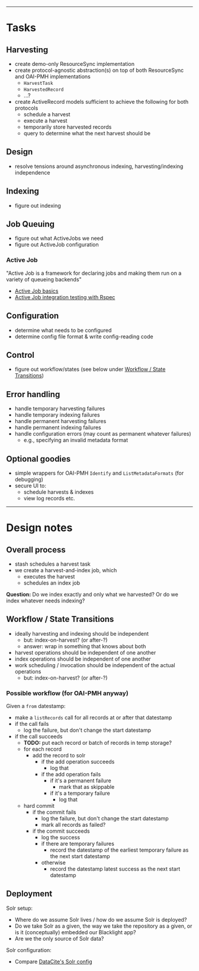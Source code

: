 ------------------------------------------------------------
# Tasks

## Harvesting

- create demo-only ResourceSync implementation
- create protocol-agnostic abstraction(s) on top of both ResourceSync and OAI-PMH implementations
    - `HarvestTask`
    - `HarvestedRecord`
    - ...?
- create ActiveRecord models sufficient to achieve the following for both protocols
    - schedule a harvest
    - execute a harvest
    - temporarily store harvested records
    - query to determine what the next harvest should be

## Design

- resolve tensions around asynchronous indexing, harvesting/indexing independence

## Indexing

- figure out indexing

## Job Queuing

- figure out what ActiveJobs we need
- figure out ActiveJob configuration

### Active Job

"Active Job is a framework for declaring jobs and making them run on a variety of queueing backends"

- [Active Job basics](http://edgeguides.rubyonrails.org/active_job_basics.html)
- [Active Job integration testing with Rspec](http://briandear.co/2015/01/19/rails-active-job-integration-testing-with-rspec/)

## Configuration

- determine what needs to be configured
- determine config file format & write config-reading code

## Control

- figure out workflow/states (see below under [Workflow / State Transitions](#workflow--state-transitions))

## Error handling

- handle temporary harvesting failures
- handle temporary indexing failures
- handle permanent harvesting failures
- handle permanent indexing failures
- handle configuration errors (may count as permanent whatever failures)
    - e.g., specifying an invalid metadata format

## Optional goodies

- simple wrappers for OAI-PMH `Identify` and `ListMetadataFormats` (for debugging)
- secure UI to:
    - schedule harvests & indexes
    - view log records etc.

------------------------------------------------------------
# Design notes

## Overall process

- stash schedules a harvest task
- we create a harvest-and-index job, which
    - executes the harvest
    - schedules an index job

**Question:** Do we index exactly and only what we harvested? Or do we index whatever needs indexing?    

## Workflow / State Transitions

- ideally harvesting and indexing should be independent
    - but: index-on-harvest? (or after-?)
    - answer: wrap in something that knows about both
- harvest operations should be independent of one another
- index operations should be independent of one another
- work scheduling / invocation should be independent of the actual operations
    - but: index-on-harvest? (or after-?)
    
### Possible workflow (for OAI-PMH anyway)

Given a `from` datestamp:
- make a `listRecords` call for all records at or after that datestamp
- if the call fails
    - log the failure, but don't change the start datestamp
- if the call succeeds
    - **TODO:** put each record or batch of records in temp storage?
    - for each record
        - add the record to solr
            - if the add operation succeeds
                - log that
            - if the add operation fails
                - if it's a permanent failure
                    - mark that as skippable
                - if it's a temporary failure
                    - log that
    - hard commit
        - if the commit fails
            - log the failure, but don't change the start datestamp
            - mark all records as failed?
        - if the commit succeeds
            - log the success
            - if there are temporary failures
                - record the datestamp of the earliest temporary failure as the next start datestamp
            - otherwise
                - record the datestamp latest success as the next start datestamp

## Deployment

Solr setup:

- Where do we assume Solr lives / how do we assume Solr is deployed?
- Do we take Solr as a given, the way we take the repository as a given, or is it (conceptually) embedded our Blacklight app?
- Are we the only source of Solr data?

Solr configuration:

- Compare [DataCite's Solr config](https://github.com/datacite/search/tree/master/src/main/resources)
